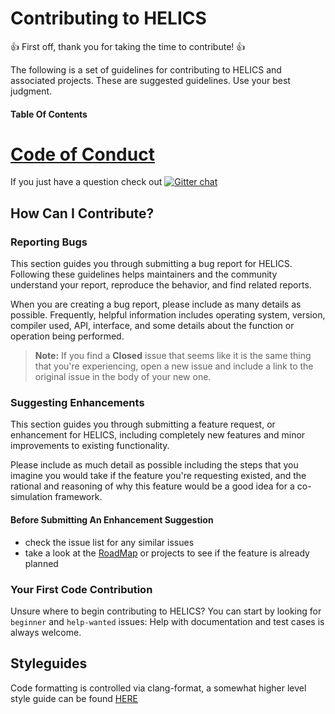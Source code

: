 # Contributing to HELICS

:+1: First off, thank you for taking the time to contribute! :+1:

The following is a set of guidelines for contributing to HELICS and associated projects. These are suggested guidelines. Use your best judgment.

#### Table Of Contents


#  [Code of Conduct](code-of-conduct.md)

If you just have a question check out [![Gitter chat](https://badges.gitter.im/GMLC-TDC/HELICS-src.png)](https://gitter.im/GMLC-TDC/HELICS-src)

## How Can I Contribute?

### Reporting Bugs

This section guides you through submitting a bug report for HELICS. Following these guidelines helps maintainers and the community understand your report, reproduce the behavior, and find related reports.

When you are creating a bug report, please include as many details as possible.  Frequently, helpful information includes operating system, version, compiler used, API, interface, and some details about the function or operation being performed.

> **Note:** If you find a **Closed** issue that seems like it is the same thing that you're experiencing, open a new issue and include a link to the original issue in the body of your new one.

### Suggesting Enhancements

This section guides you through submitting a feature request, or enhancement for HELICS, including completely new features and minor improvements to existing functionality.

 Please include as much detail as possible including the steps that you imagine you would take if the feature you're requesting existed, and the rational and reasoning of why this feature would be a good idea for a co-simulation framework.


#### Before Submitting An Enhancement Suggestion

* check the issue list for any similar issues
* take a look at the [RoadMap](../ROADMAP.md) or projects to see if the feature is already planned


### Your First Code Contribution

Unsure where to begin contributing to HELICS? You can start by looking for `beginner` and `help-wanted` issues:
Help with documentation and test cases is always welcome.

## Styleguides
Code formatting is controlled via clang-format, a somewhat higher level style guide can be found [HERE](https://gmlc-tdc.github.io/HELICS-src/developer-guide/style.html)
